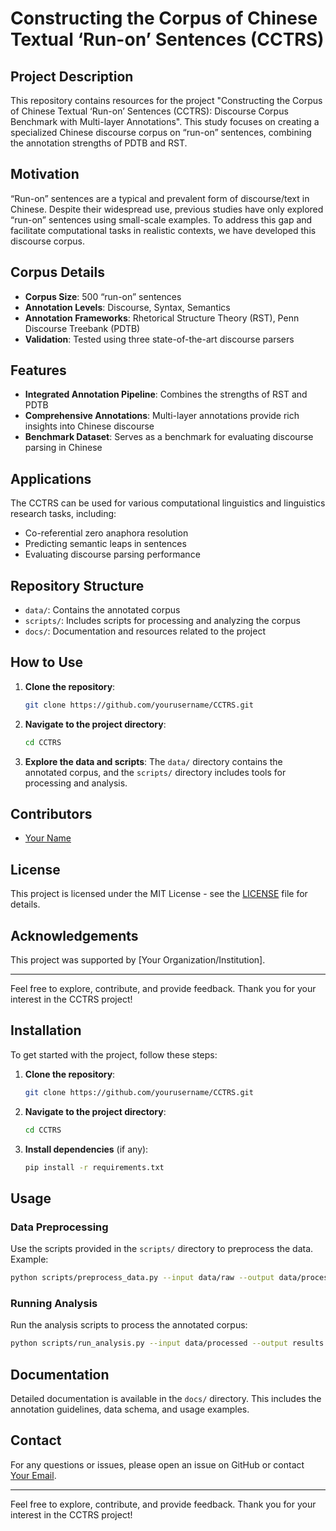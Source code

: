
# Constructing the Corpus of Chinese Textual ‘Run-on’ Sentences (CCTRS)

## Project Description

This repository contains resources for the project "Constructing the Corpus of Chinese Textual ‘Run-on’ Sentences (CCTRS): Discourse Corpus Benchmark with Multi-layer Annotations". This study focuses on creating a specialized Chinese discourse corpus on “run-on” sentences, combining the annotation strengths of PDTB and RST.

## Motivation

“Run-on” sentences are a typical and prevalent form of discourse/text in Chinese. Despite their widespread use, previous studies have only explored “run-on” sentences using small-scale examples. To address this gap and facilitate computational tasks in realistic contexts, we have developed this discourse corpus.

## Corpus Details

- **Corpus Size**: 500 “run-on” sentences
- **Annotation Levels**: Discourse, Syntax, Semantics
- **Annotation Frameworks**: Rhetorical Structure Theory (RST), Penn Discourse Treebank (PDTB)
- **Validation**: Tested using three state-of-the-art discourse parsers

## Features

- **Integrated Annotation Pipeline**: Combines the strengths of RST and PDTB
- **Comprehensive Annotations**: Multi-layer annotations provide rich insights into Chinese discourse
- **Benchmark Dataset**: Serves as a benchmark for evaluating discourse parsing in Chinese

## Applications

The CCTRS can be used for various computational linguistics and linguistics research tasks, including:
- Co-referential zero anaphora resolution
- Predicting semantic leaps in sentences
- Evaluating discourse parsing performance

## Repository Structure

- `data/`: Contains the annotated corpus
- `scripts/`: Includes scripts for processing and analyzing the corpus
- `docs/`: Documentation and resources related to the project

## How to Use

1. **Clone the repository**:
   ```sh
   git clone https://github.com/yourusername/CCTRS.git
   ```
2. **Navigate to the project directory**:
   ```sh
   cd CCTRS
   ```
3. **Explore the data and scripts**: The `data/` directory contains the annotated corpus, and the `scripts/` directory includes tools for processing and analysis.

## Contributors

- [Your Name](https://github.com/yourusername)

## License

This project is licensed under the MIT License - see the [LICENSE](LICENSE) file for details.

## Acknowledgements

This project was supported by [Your Organization/Institution].

---

Feel free to explore, contribute, and provide feedback. Thank you for your interest in the CCTRS project!

## Installation

To get started with the project, follow these steps:

1. **Clone the repository**:
   ```sh
   git clone https://github.com/yourusername/CCTRS.git
   ```
2. **Navigate to the project directory**:
   ```sh
   cd CCTRS
   ```
3. **Install dependencies** (if any):
   ```sh
   pip install -r requirements.txt
   ```

## Usage

### Data Preprocessing

Use the scripts provided in the `scripts/` directory to preprocess the data. Example:

```sh
python scripts/preprocess_data.py --input data/raw --output data/processed
```

### Running Analysis

Run the analysis scripts to process the annotated corpus:

```sh
python scripts/run_analysis.py --input data/processed --output results
```

## Documentation

Detailed documentation is available in the `docs/` directory. This includes the annotation guidelines, data schema, and usage examples.

## Contact

For any questions or issues, please open an issue on GitHub or contact [Your Email](mailto:youremail@example.com).

---

Feel free to explore, contribute, and provide feedback. Thank you for your interest in the CCTRS project!




